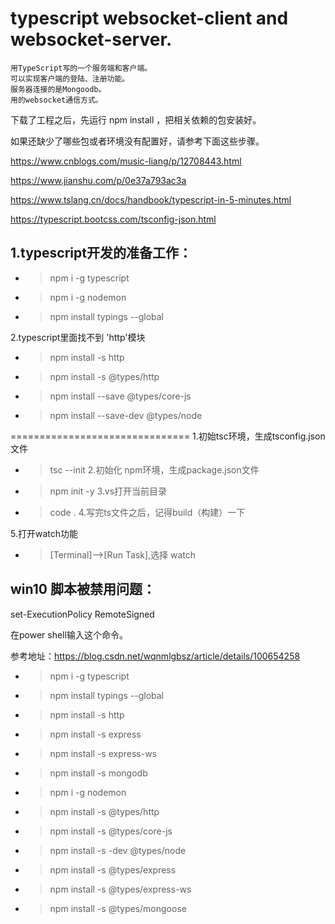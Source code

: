 # typescript websocket-client and websocket-server.
	用TypeScript写的一个服务端和客户端。
	可以实现客户端的登陆、注册功能。
	服务器连接的是Mongoodb。
	用的websocket通信方式。
	
下载了工程之后，先运行 npm install ，把相关依赖的包安装好。



如果还缺少了哪些包或者环境没有配置好，请参考下面这些步骤。

https://www.cnblogs.com/music-liang/p/12708443.html

https://www.jianshu.com/p/0e37a793ac3a

https://www.tslang.cn/docs/handbook/typescript-in-5-minutes.html

https://typescript.bootcss.com/tsconfig-json.html


 



1.typescript开发的准备工作：
---------------------------------------
- > npm i -g typescript
- > npm i -g nodemon
- > npm install typings --global


2.typescript里面找不到 'http'模块

- > npm install -s http   
- > npm install -s @types/http
- > npm install --save @types/core-js
- > npm install --save-dev @types/node



===============================
1.初始tsc环境，生成tsconfig.json文件
- >   tsc  --init 
2.初始化 npm环境，生成package.json文件
- >   npm init -y
3.vs打开当前目录
- >   code . 
4.写完ts文件之后，记得build（构建）一下

5.打开watch功能
- > [Terminal]-->[Run Task],选择 watch 
  

win10 脚本被禁用问题：
------------------------------------------------
set-ExecutionPolicy RemoteSigned  

在power shell输入这个命令。

参考地址：https://blog.csdn.net/wqnmlgbsz/article/details/100654258






- > npm i -g typescript
- > npm install typings --global

- > npm install -s http   
- > npm install -s express 
- > npm install -s express-ws 
- > npm install -s mongodb
- > npm i -g nodemon

- > npm install -s @types/http
- > npm install -s @types/core-js
- > npm install -s -dev @types/node
- > npm install -s @types/express 
- > npm install -s @types/express-ws  
- > npm install -s @types/mongoose


 
 
